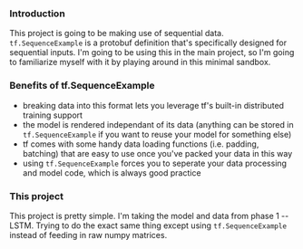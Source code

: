 ### Introduction

This project is going to be making use of sequential data. `tf.SequenceExample` is a protobuf definition that's specifically designed for sequential inputs. I'm going to be using this in the main project, so I'm going to familiarize myself with it by playing around in this minimal sandbox.

### Benefits of tf.SequenceExample

* breaking data into this format lets you leverage tf's built-in distributed training support
* the model is rendered independant of its data (anything can be stored in `tf.SequenceExample` if you want to reuse your model for something else)
* tf comes with some handy data loading functions (i.e. padding, batching) that are easy to use once you've packed your data in this way
* using `tf.SequenceExample` forces you to seperate your data processing and model code, which is always good practice


### This project

This project is pretty simple. I'm taking the model and data from phase 1 -- LSTM. Trying to do the exact same thing except using `tf.SequenceExample` instead of feeding in raw numpy matrices.
